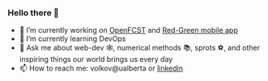 ### Hello there :dizzy:

- 🔭 I’m currently working on [OpenFCST](https://github.com/OpenFCST/OpenFCSTv03) and [Red-Green mobile app](https://github.com/andreyxdd "link is coming soon")
- 🌱 I’m currently learning DevOps
- 💬 Ask me about web-dev :spider_web:, numerical methods :books:, sprots :soccer:, and other inspiring things our world brings us every day
- 📫 How to reach me: volkov@ualberta or [linkedin](https://www.linkedin.com/in/andreyxdd/ "andreyxdd")
